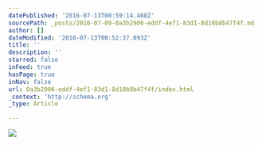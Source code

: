 ```yaml
---
datePublished: '2016-07-13T00:59:14.468Z'
sourcePath: _posts/2016-07-09-0a3b2906-eddf-4ef1-83d1-8d10b8b47f4f.md
author: []
dateModified: '2016-07-13T00:52:37.093Z'
title: ''
description: ''
starred: false
inFeed: true
hasPage: true
inNav: false
url: 0a3b2906-eddf-4ef1-83d1-8d10b8b47f4f/index.html
_context: 'http://schema.org'
_type: Article

---
```

![](https://imgflo.herokuapp.com/graph/vahj1ThiexotieMo/460397e03cc2dda2a68272e9ad310e8f/croprotate.jpg?cropheight=4798&cropwidth=6000&degrees=0&input=https%3A%2F%2Fthe-grid-user-content.s3-us-west-2.amazonaws.com%2F1555a2a9-3963-46ee-be62-5b4cdd6deaab.jpg&x=0&y=0)